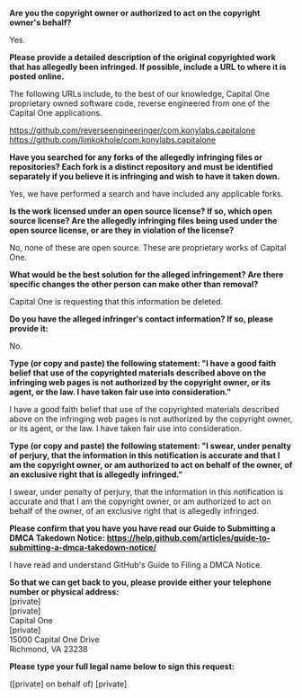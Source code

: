 **Are you the copyright owner or authorized to act on the copyright owner's behalf?**    

Yes.

**Please provide a detailed description of the original copyrighted work that has allegedly been infringed. If possible, include a URL to where it is posted online.**    

The following URLs include, to the best of our knowledge, Capital One proprietary owned software code, reverse engineered from one of the Capital One applications.

https://github.com/reverseengineeringer/com.konylabs.capitalone  
https://github.com/limkokhole/com.konylabs.capitalone

**Have you searched for any forks of the allegedly infringing files or repositories? Each fork is a distinct repository and must be identified separately if you believe it is infringing and wish to have it taken down.**  

Yes, we have performed a search and have included any applicable forks.

**Is the work licensed under an open source license? If so, which open source license? Are the allegedly infringing files being used under the open source license, or are they in violation of the license?**  

No, none of these are open source. These are proprietary works of Capital One.

**What would be the best solution for the alleged infringement? Are there specific changes the other person can make other than removal?**  

Capital One is requesting that this information be deleted.

**Do you have the alleged infringer's contact information? If so, please provide it:**  

No.

**Type (or copy and paste) the following statement: "I have a good faith belief that use of the copyrighted materials described above on the infringing web pages is not authorized by the copyright owner, or its agent, or the law. I have taken fair use into consideration."**  

I have a good faith belief that use of the copyrighted materials described above on the infringing web pages is not authorized by the copyright owner, or its agent, or the law. I have taken fair use into consideration.

**Type (or copy and paste) the following statement: "I swear, under penalty of perjury, that the information in this notification is accurate and that I am the copyright owner, or am authorized to act on behalf of the owner, of an exclusive right that is allegedly infringed."**  

I swear, under penalty of perjury, that the information in this notification is accurate and that I am the copyright owner, or am authorized to act on behalf of the owner, of an exclusive right that is allegedly infringed.

**Please confirm that you have you have read our Guide to Submitting a DMCA Takedown Notice: https://help.github.com/articles/guide-to-submitting-a-dmca-takedown-notice/**  

I have read and understand GitHub's Guide to Filing a DMCA Notice.

**So that we can get back to you, please provide either your telephone number or physical address:**  
[private]  
[private]  
Capital One  
[private]  
15000 Capital One Drive  
Richmond, VA 23238  

**Please type your full legal name below to sign this request:**    

([private] on behalf of) [private]
